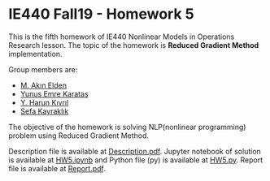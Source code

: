 # IE440 Fall19 - Homework 5

This is the fifth homework of IE440 Nonlinear Models in Operations Research lesson. The topic of the homework is **Reduced Gradient Method** implementation.

Group members are:
* [M. Akın Elden](https://github.com/akinelden)
* [Yunus Emre Karataş](https://github.com/yunusskaratas)
* [Y. Harun Kıvrıl](https://github.com/harunkivril)
* [Sefa Kayraklık](https://github.com/sefak)

The objective of the homework is solving NLP(nonlinear programming) problem using Reduced Gradient Method.

Description file is available at [Description.pdf](Description.pdf). Jupyter notebook of solution is available at [HW5.ipynb](HW5.ipynb) and Python file (py) is available at [HW5.py](HW5.py). Report file is available at [Report.pdf](Report.pdf).